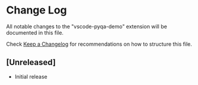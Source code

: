 # Change Log

All notable changes to the "vscode-pyqa-demo" extension will be documented in this file.

Check [Keep a Changelog](http://keepachangelog.com/) for recommendations on how to structure this file.

## [Unreleased]

- Initial release
